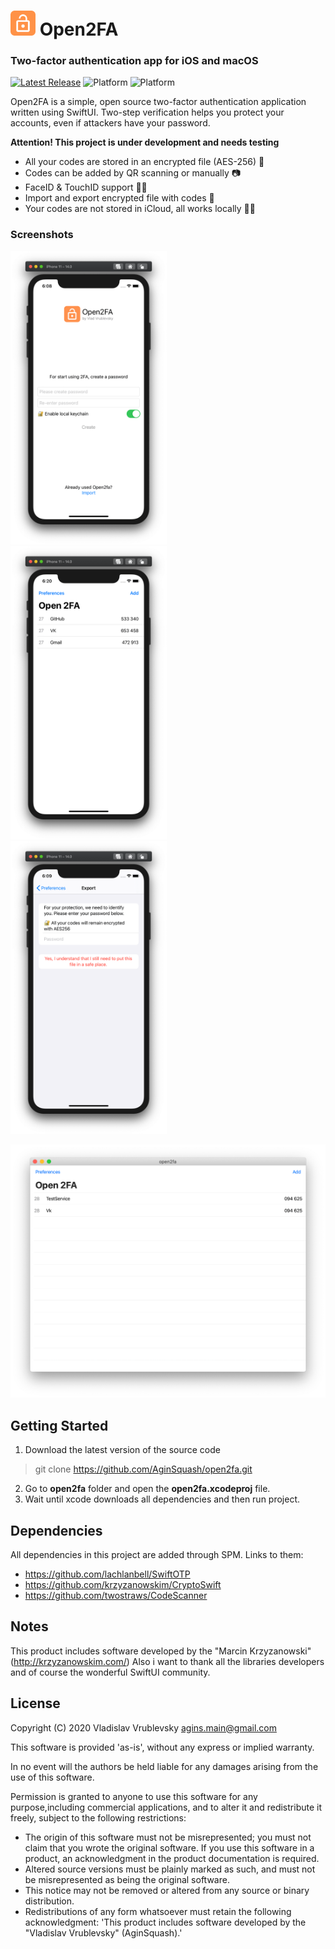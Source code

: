 
# <img src="https://github.com/AginSquash/open2fa/blob/master/open2fa_logo.png?raw=true" alt="Logo" width="40" height="40">  Open2FA

### Two-factor authentication app for iOS and macOS

[![Latest Release](https://img.shields.io/github/v/release/AginSquash/open2fa)](https://github.com/AginSquash/open2fa/releases)
![Platform](https://img.shields.io/badge/iOS-14.0%2B-orange)
![Platform](https://img.shields.io/badge/macOS-11.0%2B-orange)

Open2FA is a simple, open source two-factor authentication application written using SwiftUI. Two-step verification helps you protect your accounts, even if attackers have your password.

**Attention! This project is under development and needs testing**

- All your codes are stored in an encrypted file (AES-256) 🔐
- Codes can be added by QR scanning or manually  📷
- FaceID & TouchID support 👨‍🦱
- Import and export encrypted file with codes 📲
- Your codes are not stored in iCloud, all works locally 👩‍💻

### Screenshots
<img src="https://github.com/AginSquash/open2fa/blob/master/screenshots/screenshot1.png?raw=true" width="250" alt="Screenshot of the Login screen" /> &nbsp;
<img src="https://github.com/AginSquash/open2fa/blob/master/screenshots/screenshot2.png?raw=true" width="250" alt="Screenshot of the token list" /> &nbsp;
<img src="https://github.com/AginSquash/open2fa/blob/master/screenshots/screenshot6.png?raw=true" width="250" alt="Screenshot of the edit list" />

<img src="https://github.com/AginSquash/open2fa/blob/master/screenshots/screenshot4.png?raw=true" width="550" alt="Screenshot of the macOS version" /> 


## Getting Started
 1. Download the latest version of the source code
 > git clone https://github.com/AginSquash/open2fa.git
 2. Go to **open2fa** folder and open the **open2fa.xcodeproj** file.
 3. Wait until xcode downloads all dependencies and then run project.  


## Dependencies
All dependencies in this project are added through SPM. Links to them:
- https://github.com/lachlanbell/SwiftOTP
- https://github.com/krzyzanowskim/CryptoSwift
- https://github.com/twostraws/CodeScanner

## Notes
This product includes software developed by the "Marcin Krzyzanowski" (http://krzyzanowskim.com/)
Also i want to thank all the libraries developers and of course the wonderful SwiftUI community.

## License

Copyright (C) 2020 Vladislav Vrublevsky <agins.main@gmail.com>

This software is provided 'as-is', without any express or implied warranty.

In no event will the authors be held liable for any damages arising from the use of this software.

Permission is granted to anyone to use this software for any purpose,including commercial applications, and to alter it and redistribute it freely, subject to the following restrictions:

- The origin of this software must not be misrepresented; you must not claim that you wrote the original software. If you use this software in a product, an acknowledgment in the product documentation is required.
- Altered source versions must be plainly marked as such, and must not be misrepresented as being the original software.
- This notice may not be removed or altered from any source or binary distribution.
- Redistributions of any form whatsoever must retain the following acknowledgment: 'This product includes software developed by the "Vladislav Vrublevsky" (AginSquash).'
